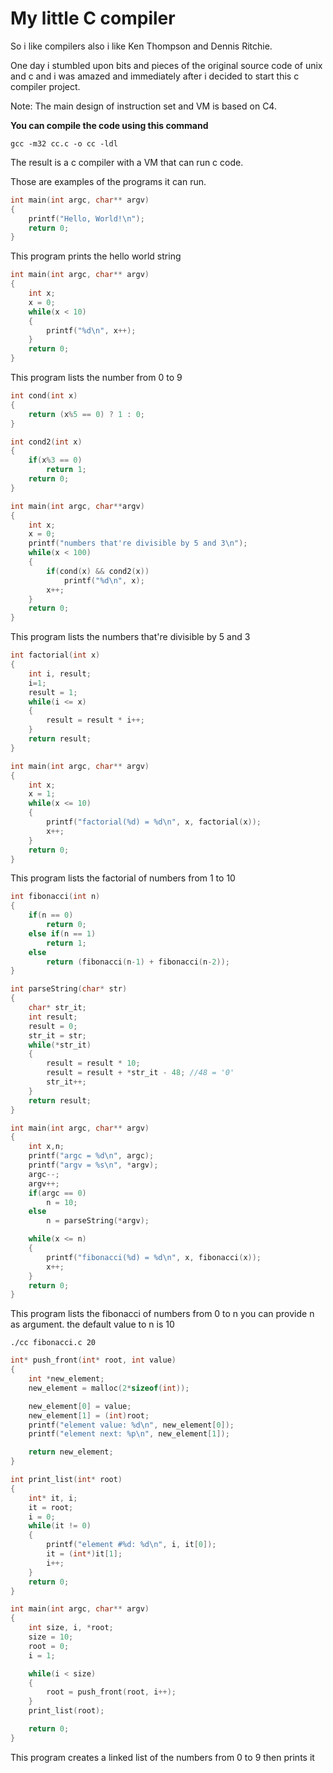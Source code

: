 # My little C compiler

So i like compilers also i like Ken Thompson and Dennis Ritchie.

One day i stumbled upon bits and pieces of the original source code of unix and c and i was amazed and immediately after i decided to start this c compiler project.

Note: The main design of instruction set and VM is based on C4.

**You can compile the code using this command** 

```
gcc -m32 cc.c -o cc -ldl
```

The result is a c compiler with a VM that can run c code.

Those are examples of the programs it can run.

```c
int main(int argc, char** argv)
{
	printf("Hello, World!\n");
	return 0;
}
```

This program prints the hello world string

```c
int main(int argc, char** argv)
{
	int x;
	x = 0;
	while(x < 10)
	{
		printf("%d\n", x++);
	}
	return 0;
}
```

This program lists the number from 0 to 9

```c
int cond(int x)
{
	return (x%5 == 0) ? 1 : 0;
}

int cond2(int x)
{
	if(x%3 == 0)
		return 1;
	return 0;
}

int main(int argc, char**argv)
{
	int x;
	x = 0;
	printf("numbers that're divisible by 5 and 3\n");
	while(x < 100)
	{
		if(cond(x) && cond2(x))
			printf("%d\n", x);
		x++;
	}
	return 0;
}
```

This program lists the numbers that're divisible by 5 and 3

```c
int factorial(int x)
{
	int i, result;
	i=1;
	result = 1;
	while(i <= x)
	{
		result = result * i++;
	}
	return result;
}

int main(int argc, char** argv)
{
	int x;
	x = 1;
	while(x <= 10)
	{
		printf("factorial(%d) = %d\n", x, factorial(x));
		x++;
	}
	return 0;
}
```

This program lists the factorial of numbers from 1 to 10

```c
int fibonacci(int n)
{
	if(n == 0)
		return 0;
	else if(n == 1)
		return 1;
	else
		return (fibonacci(n-1) + fibonacci(n-2));
}

int parseString(char* str)
{
	char* str_it;
	int result;
	result = 0;
	str_it = str;
	while(*str_it)
	{
		result = result * 10;
		result = result + *str_it - 48;	//48 = '0'
		str_it++;
	}
	return result;
}

int main(int argc, char** argv)
{
	int x,n;
	printf("argc = %d\n", argc);
	printf("argv = %s\n", *argv);
	argc--;
	argv++;
	if(argc == 0)
		n = 10;
	else
		n = parseString(*argv);

	while(x <= n)
	{
		printf("fibonacci(%d) = %d\n", x, fibonacci(x));
		x++;
	}
	return 0;
}
```

This program lists the fibonacci of numbers from 0 to n you can provide n as argument. the default value to n is 10

`./cc fibonacci.c 20`

```c
int* push_front(int* root, int value)
{
	int *new_element;
	new_element = malloc(2*sizeof(int));

	new_element[0] = value;
	new_element[1] = (int)root;
	printf("element value: %d\n", new_element[0]);
	printf("element next: %p\n", new_element[1]);

	return new_element;
}

int print_list(int* root)
{
	int* it, i;
	it = root;
	i = 0;
	while(it != 0)
	{
		printf("element #%d: %d\n", i, it[0]);
		it = (int*)it[1];
		i++;
	}
	return 0;
}

int main(int argc, char** argv)
{
	int size, i, *root;
	size = 10;
	root = 0;
	i = 1;

	while(i < size)
	{
		root = push_front(root, i++);
	}
	print_list(root);

	return 0;
}
```

This program creates a linked list of the numbers from 0 to 9 then prints it